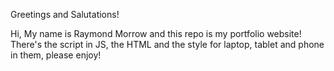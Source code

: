 Greetings and Salutations!

Hi, My name is Raymond Morrow and this repo is my portfolio website! There's the script in JS, the HTML and the style for laptop, tablet and phone in them, please enjoy!
